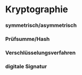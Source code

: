 # **Kryptographie**

### **symmetrisch/asymmetrisch**

### **Prüfsumme/Hash**

### **Verschlüsselungsverfahren**

### **digitale Signatur**
